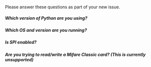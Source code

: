 Please answer these questions as part of your new issue.

##### Which version of Python are you using?

##### Which OS and version are you running?

##### Is SPI enabled?

##### Are you trying to read/write a Mifare Classic card?  (This is currently unsupported)
